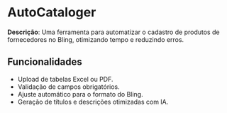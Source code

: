 # AutoCataloger

**Descrição**: Uma ferramenta para automatizar o cadastro de produtos de fornecedores no Bling, otimizando tempo e reduzindo erros.

## Funcionalidades
- Upload de tabelas Excel ou PDF.
- Validação de campos obrigatórios.
- Ajuste automático para o formato do Bling.
- Geração de títulos e descrições otimizadas com IA.

